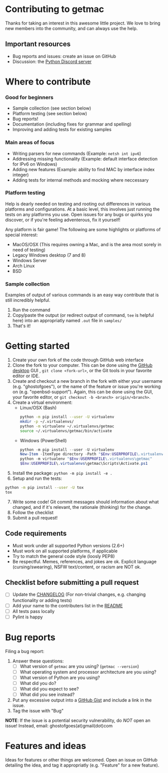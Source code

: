 # Contributing to getmac

Thanks for taking an interest in this awesome little project. We love
to bring new members into the community, and can always use the help.

## Important resources
* Bug reports and issues: create an issue on GitHub
* Discussion: the [Python Discord server](https://discord.gg/python)


# Where to contribute

### Good for beginners
* Sample collection (see section below)
* Platform testing (see section below)
* Bug reports!
* Documentation (including fixes for grammar and spelling)
* Improving and adding tests for existing samples

### Main areas of focus
* Writing parsers for new commands (Example: `netsh int ipv6`)
* Addressing missing functionality (Example: default interface detection for IPv6 on Windows)
* Adding new features (Example: ability to find MAC by interface index integer)
* Adding tests for internal methods and mocking where neccessary

### Platform testing
Help is dearly needed on testing and rooting out differences in various platforms and configurations.
At a basic level, this involves just running the tests on any platforms you use.
Open issues for any bugs or quirks you discover, or if you're feeling adventerous, fix it yourself!

Any platform is fair game! The following are some highlights or platforms of special interest:
* MacOS/OSX (This requires owning a Mac, and is the area most sorely in need of testing)
* Legacy Windows desktop (7 and 8)
* Windows Server
* Arch Linux
* BSD

### Sample collection
Examples of output of various commands is an easy way contribute that is still incredibly helpful.
1. Run the command
2. Copy/paste the output (or redirect output of command, `tee` is helpful here) into an appropriatly named `.out` file in `samples/`
3. That's it!


# Getting started
1. Create your own fork of the code through GitHub web interface
2. Clone the fork to your computer. This can be done using the
[GitHub desktop](https://desktop.github.com/) GUI , `git clone <fork-url>`,
or the Git tools in your favorite editor or IDE.
3. Create and checkout a new branch in the fork with either your username (e.g. "ghostofgoes"),
or the name of the feature or issue you're working on (e.g. "openbsd-support").
Again, this can be done using the GUI, your favorite editor, or `git checkout -b <branch> origin/<branch>`.
4. Create a virtual environment:
    * Linux/OSX (Bash)
        ```bash
        python -m pip install --user -U virtualenv
        mkdir -p ~/.virtualenvs/
        python -m virtualenv ~/.virtualenvs/getmac
        source ~/.virtualenvs/getmac/bin/activate
        ```
    * Windows (PowerShell)
        ```powershell
        python -m pip install --user -U virtualenv
        New-Item -ItemType directory -Path "$Env:USERPROFILE\.virtualenvs"
        python -m virtualenv "$Env:USERPROFILE\.virtualenvs\getmac"
        $Env:USERPROFILE\.virtualenvs\getmac\Scripts\Activate.ps1
        ```
5. Install the package: `python -m pip install -e .`
6. Setup and run the tests:
```bash
python -m pip install --user -U tox
tox
```
7. Write some code! Git commit messages should information about what changed,
and if it's relevant, the rationale (thinking) for the change.
8. Follow the checklist
9. Submit a pull request!

## Code requirements
* Must work under all supported Python versions (2.6+)
* Must work on all supported platforms, if applicable
* Try to match the general code style (loosly PEP8)
* Be respectful.
Memes, references, and jokes are ok.
Explicit language (cursing/swearing), NSFW text/content, or racism are NOT ok.

## Checklist before submitting a pull request
* [ ] Update the [CHANGELOG](CHANGELOG.md) (For non-trivial changes, e.g. changing functionality or adding tests)
* [ ] Add your name to the contributers list in the [README](README.md)
* [ ] All tests pass locally
* [ ] Pylint is happy

# Bug reports
Filing a bug report:

1. Answer these questions:
    * [ ] What version of `getmac` are you using? (`getmac --version`)
    * [ ] What operating system and processor architecture are you using?
    * [ ] What version of Python are you using?
    * [ ] What did you do?
    * [ ] What did you expect to see?
    * [ ] What did you see instead?
2. Put any excessive output into a [GitHub Gist](https://gist.github.com/) and include a link in the issue.
3. Tag the issue with "Bug"

**NOTE**: If the issue is a potential security vulnerability, do *NOT* open an issue!
Instead, email: ghostofgoes(at)gmail(dot)com

# Features and ideas
Ideas for features or other things are welcomed. Open an issue on GitHub
detailing the idea, and tag it appropriatly (e.g. "Feature" for a new feature).
